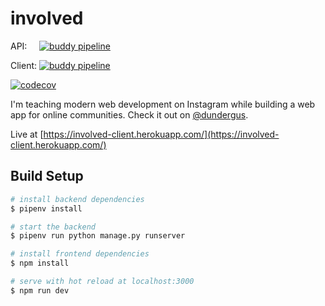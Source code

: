 # involved

API:&nbsp; &nbsp; &nbsp;[![buddy pipeline](https://app.buddy.works/goulart/involved/pipelines/pipeline/190701/badge.svg?token=0035ead190556e73db03b82d6069781f3093eb948867a08b08149abea8f12a7f "buddy pipeline")](https://app.buddy.works/goulart/involved/pipelines/pipeline/190701)

Client: [![buddy pipeline](https://app.buddy.works/goulart/involved/pipelines/pipeline/196011/badge.svg?token=0035ead190556e73db03b82d6069781f3093eb948867a08b08149abea8f12a7f "buddy pipeline")](https://app.buddy.works/goulart/involved/pipelines/pipeline/196011)

[![codecov](https://codecov.io/gh/augustogoulart/involved/branch/master/graph/badge.svg)](https://codecov.io/gh/augustogoulart/involved)



I'm teaching modern web development on Instagram while building a web app for online communities. Check it out on 
[@dundergus](https://www.instagram.com/dundergus).

Live at [https://involved-client.herokuapp.com/](https://involved-client.herokuapp.com/)



## Build Setup

``` bash
# install backend dependencies
$ pipenv install

# start the backend
$ pipenv run python manage.py runserver

# install frontend dependencies
$ npm install

# serve with hot reload at localhost:3000
$ npm run dev
```
